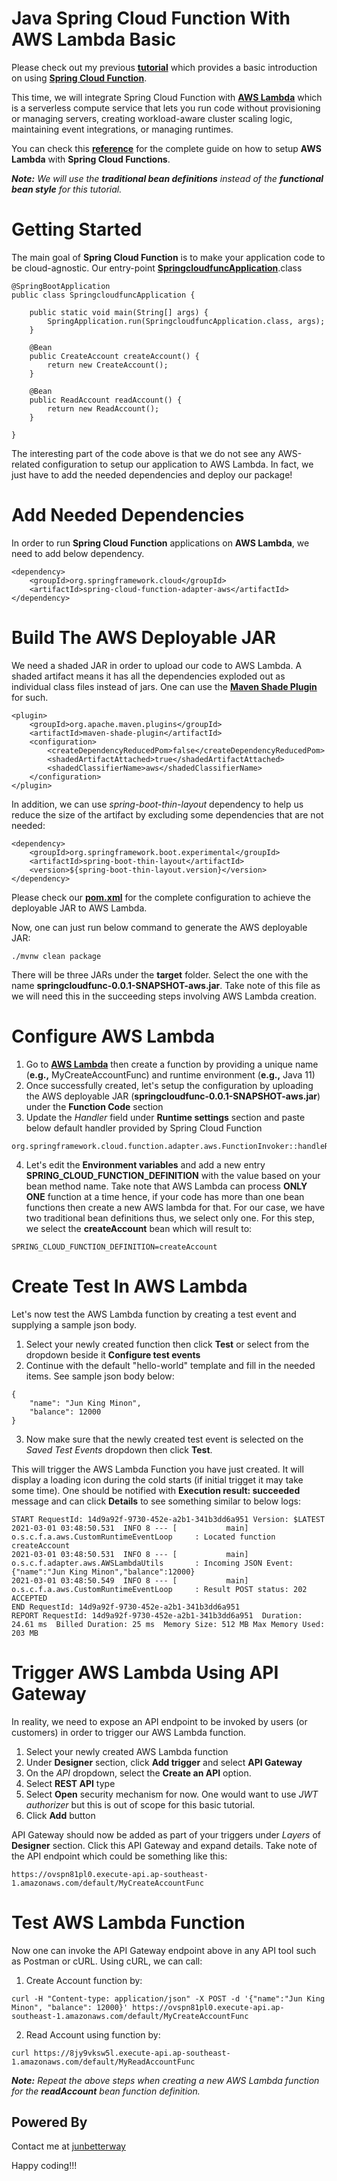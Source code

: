 # Java Spring Cloud Function With AWS Lambda Basic
Please check out my previous __[tutorial](https://github.com/junbetterway/spring-cloud-func-basic)__ which provides a basic introduction on using __[Spring Cloud Function](https://spring.io/projects/spring-cloud-function)__. 

This time, we will integrate Spring Cloud Function with __[AWS Lambda](https://aws.amazon.com/lambda/)__ which is a serverless compute service that lets you run code without provisioning or managing servers, creating workload-aware cluster scaling logic, maintaining event integrations, or managing runtimes. 

You can check this __[reference](https://docs.spring.io/spring-cloud-function/docs/3.1.1/reference/html/spring-cloud-function.html#_aws_lambda)__ for the complete guide on how to setup __AWS Lambda__ with __Spring Cloud Functions__.

*__Note:__ We will use the __traditional bean definitions__ instead of the __functional bean style__ for this tutorial.*

# Getting Started
The main goal of __Spring Cloud Function__ is to make your application code to be cloud-agnostic. Our entry-point __[SpringcloudfuncApplication](https://github.com/junbetterway/spring-cloud-func-aws-lambda-basic/blob/main/src/main/java/com/junbetterway/serverless/springcloudfunc/SpringcloudfuncApplication.java)__.class

```
@SpringBootApplication
public class SpringcloudfuncApplication {

	public static void main(String[] args) {
		SpringApplication.run(SpringcloudfuncApplication.class, args); 
	}
	
	@Bean
	public CreateAccount createAccount() {
		return new CreateAccount();
	}

	@Bean
	public ReadAccount readAccount() {
		return new ReadAccount();
	}
	
}
```

The interesting part of the code above is that we do not see any AWS-related configuration to setup our application to AWS Lambda. In fact, we just have to add the needed dependencies and deploy our package!

# Add Needed Dependencies
In order to run __Spring Cloud Function__ applications on __AWS Lambda__, we need to add below dependency.

```
<dependency>
    <groupId>org.springframework.cloud</groupId>
    <artifactId>spring-cloud-function-adapter-aws</artifactId>
</dependency>
```

# Build The AWS Deployable JAR
We need a shaded JAR in order to upload our code to AWS Lambda. A shaded artifact means it has all the dependencies exploded out as individual class files instead of jars. One can use the __[Maven Shade Plugin](https://maven.apache.org/plugins/maven-shade-plugin/)__ for such.

```
<plugin>
    <groupId>org.apache.maven.plugins</groupId>
    <artifactId>maven-shade-plugin</artifactId>
    <configuration>
        <createDependencyReducedPom>false</createDependencyReducedPom>
        <shadedArtifactAttached>true</shadedArtifactAttached>
        <shadedClassifierName>aws</shadedClassifierName>
    </configuration>
</plugin>
```

In addition, we can use *spring-boot-thin-layout* dependency to help us reduce the size of the artifact by excluding some dependencies that are not needed:

```
<dependency>
    <groupId>org.springframework.boot.experimental</groupId>
    <artifactId>spring-boot-thin-layout</artifactId>
    <version>${spring-boot-thin-layout.version}</version>
</dependency>
```

Please check our __[pom.xml](https://github.com/junbetterway/spring-cloud-func-aws-lambda-basic/blob/main/pom.xml)__ for the complete configuration to achieve the deployable JAR to AWS Lambda.

Now, one can just run below command to generate the AWS deployable JAR:

```
./mvnw clean package
```

There will be three JARs under the __target__ folder. Select the one with the name __springcloudfunc-0.0.1-SNAPSHOT-aws.jar__. Take note of this file as we will need this in the succeeding steps involving AWS Lambda creation.

# Configure AWS Lambda
1. Go to __[AWS Lambda](https://aws.amazon.com/lambda/)__ then create a function by providing a unique name (__e.g.,__ MyCreateAccountFunc) and runtime environment (__e.g.,__ Java 11)
2. Once successfully created, let's setup the configuration by uploading the AWS deployable JAR (__springcloudfunc-0.0.1-SNAPSHOT-aws.jar__) under the __Function Code__ section
3. Update the *Handler* field under __Runtime settings__ section and paste below default handler provided by Spring Cloud Function

```
org.springframework.cloud.function.adapter.aws.FunctionInvoker::handleRequest
```

4. Let's edit the __Environment variables__ and add a new entry __SPRING_CLOUD_FUNCTION_DEFINITION__ with the value based on your bean method name. Take note that AWS Lambda can process __ONLY ONE__ function at a time hence, if your code has more than one bean functions then create a new AWS lambda for that. For our case, we have two traditional bean definitions thus, we select only one. For this step, we select the __createAccount__ bean which will result to:

```
SPRING_CLOUD_FUNCTION_DEFINITION=createAccount
```

# Create Test In AWS Lambda
Let's now test the AWS Lambda function by creating a test event and supplying a sample json body.
1. Select your newly created function then click __Test__ or select from the dropdown beside it __Configure test events__
2. Continue with the default "hello-world" template and fill in the needed items. See sample json body below:

```
{
    "name": "Jun King Minon",
    "balance": 12000
}
```
3. Now make sure that the newly created test event is selected on the *Saved Test Events* dropdown then click __Test__.

This will trigger the AWS Lambda Function you have just created. It will display a loading icon during the cold starts (if initial trigget it may take some time). One should be notified with __Execution result: succeeded__ message and can click __Details__ to see something similar to below logs:

```
START RequestId: 14d9a92f-9730-452e-a2b1-341b3dd6a951 Version: $LATEST
2021-03-01 03:48:50.531  INFO 8 --- [           main] o.s.c.f.a.aws.CustomRuntimeEventLoop     : Located function createAccount
2021-03-01 03:48:50.531  INFO 8 --- [           main] o.s.c.f.adapter.aws.AWSLambdaUtils       : Incoming JSON Event: {"name":"Jun King Minon","balance":12000}
2021-03-01 03:48:50.549  INFO 8 --- [           main] o.s.c.f.a.aws.CustomRuntimeEventLoop     : Result POST status: 202 ACCEPTED
END RequestId: 14d9a92f-9730-452e-a2b1-341b3dd6a951
REPORT RequestId: 14d9a92f-9730-452e-a2b1-341b3dd6a951	Duration: 24.61 ms	Billed Duration: 25 ms	Memory Size: 512 MB	Max Memory Used: 203 MB	
```

# Trigger AWS Lambda Using API Gateway
In reality, we need to expose an API endpoint to be invoked by users (or customers) in order to trigger our AWS Lambda function.
1. Select your newly created AWS Lambda function
2. Under __Designer__ section, click __Add trigger__ and select __API Gateway__
3. On the *API* dropdown, select the __Create an API__ option.
4. Select __REST API__ type 
5. Select __Open__ security mechanism for now. One would want to use *JWT authorizer* but this is out of scope for this basic tutorial.
6. Click __Add__ button

API Gateway should now be added as part of your triggers under *Layers* of __Designer__ section. Click this API Gateway and expand details. Take note of the API endpoint which could be something like this: 

```
https://ovspn81pl0.execute-api.ap-southeast-1.amazonaws.com/default/MyCreateAccountFunc
```

# Test AWS Lambda Function
Now one can invoke the API Gateway endpoint above in any API tool such as Postman or cURL. Using cURL, we can call:
1. Create Account function by:

```
curl -H "Content-type: application/json" -X POST -d '{"name":"Jun King Minon", "balance": 12000}' https://ovspn81pl0.execute-api.ap-southeast-1.amazonaws.com/default/MyCreateAccountFunc
```

2. Read Account using function by:

```
curl https://8jy9vksw5l.execute-api.ap-southeast-1.amazonaws.com/default/MyReadAccountFunc
```

*__Note:__ Repeat the above steps when creating a new AWS Lambda function for the __readAccount__ bean function definition.*

## Powered By
Contact me at [junbetterway](mailto:jkpminon12@yahoo.com)

Happy coding!!!

